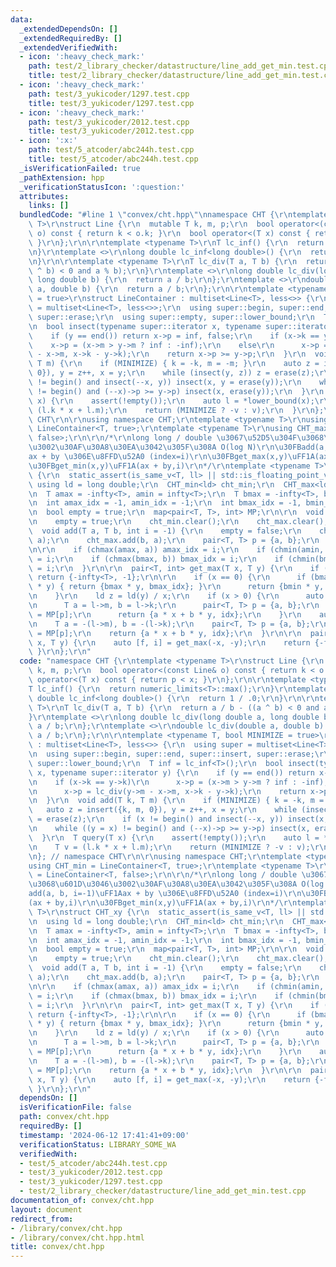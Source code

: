 ```yaml
---
data:
  _extendedDependsOn: []
  _extendedRequiredBy: []
  _extendedVerifiedWith:
  - icon: ':heavy_check_mark:'
    path: test/2_library_checker/datastructure/line_add_get_min.test.cpp
    title: test/2_library_checker/datastructure/line_add_get_min.test.cpp
  - icon: ':heavy_check_mark:'
    path: test/3_yukicoder/1297.test.cpp
    title: test/3_yukicoder/1297.test.cpp
  - icon: ':heavy_check_mark:'
    path: test/3_yukicoder/2012.test.cpp
    title: test/3_yukicoder/2012.test.cpp
  - icon: ':x:'
    path: test/5_atcoder/abc244h.test.cpp
    title: test/5_atcoder/abc244h.test.cpp
  _isVerificationFailed: true
  _pathExtension: hpp
  _verificationStatusIcon: ':question:'
  attributes:
    links: []
  bundledCode: "#line 1 \"convex/cht.hpp\"\nnamespace CHT {\r\ntemplate <typename\
    \ T>\r\nstruct Line {\r\n  mutable T k, m, p;\r\n  bool operator<(const Line&\
    \ o) const { return k < o.k; }\r\n  bool operator<(T x) const { return p < x;\
    \ }\r\n};\r\n\r\ntemplate <typename T>\r\nT lc_inf() {\r\n  return numeric_limits<T>::max();\r\
    \n}\r\ntemplate <>\r\nlong double lc_inf<long double>() {\r\n  return 1 / .0;\r\
    \n}\r\n\r\ntemplate <typename T>\r\nT lc_div(T a, T b) {\r\n  return a / b - ((a\
    \ ^ b) < 0 and a % b);\r\n}\r\ntemplate <>\r\nlong double lc_div(long double a,\
    \ long double b) {\r\n  return a / b;\r\n};\r\ntemplate <>\r\ndouble lc_div(double\
    \ a, double b) {\r\n  return a / b;\r\n};\r\n\r\ntemplate <typename T, bool MINIMIZE\
    \ = true>\r\nstruct LineContainer : multiset<Line<T>, less<>> {\r\n  using super\
    \ = multiset<Line<T>, less<>>;\r\n  using super::begin, super::end, super::insert,\
    \ super::erase;\r\n  using super::empty, super::lower_bound;\r\n  T inf = lc_inf<T>();\r\
    \n  bool insect(typename super::iterator x, typename super::iterator y) {\r\n\
    \    if (y == end()) return x->p = inf, false;\r\n    if (x->k == y->k)\r\n  \
    \    x->p = (x->m > y->m ? inf : -inf);\r\n    else\r\n      x->p = lc_div(y->m\
    \ - x->m, x->k - y->k);\r\n    return x->p >= y->p;\r\n  }\r\n  void add(T k,\
    \ T m) {\r\n    if (MINIMIZE) { k = -k, m = -m; }\r\n    auto z = insert({k, m,\
    \ 0}), y = z++, x = y;\r\n    while (insect(y, z)) z = erase(z);\r\n    if (x\
    \ != begin() and insect(--x, y)) insect(x, y = erase(y));\r\n    while ((y = x)\
    \ != begin() and (--x)->p >= y->p) insect(x, erase(y));\r\n  }\r\n  T query(T\
    \ x) {\r\n    assert(!empty());\r\n    auto l = *lower_bound(x);\r\n    T v =\
    \ (l.k * x + l.m);\r\n    return (MINIMIZE ? -v : v);\r\n  }\r\n};\r\n}; // namespace\
    \ CHT\r\n\r\nusing namespace CHT;\r\ntemplate <typename T>\r\nusing CHT_min =\
    \ LineContainer<T, true>;\r\ntemplate <typename T>\r\nusing CHT_max = LineContainer<T,\
    \ false>;\r\n\r\n/*\r\nlong long / double \u3067\u52D5\u304F\u3068\u601D\u3046\
    \u3002\u30AF\u30A8\u30EA\u3042\u305F\u308A O(log N)\r\n\u30FBadd(a, b, i=-1)\uFF1A\
    ax + by \u306E\u8FFD\u52A0 (index=i)\r\n\u30FBget_max(x,y)\uFF1A(ax + by,i)\r\n\
    \u30FBget_min(x,y)\uFF1A(ax + by,i)\r\n*/\r\ntemplate <typename T>\r\nstruct CHT_xy\
    \ {\r\n  static_assert(is_same_v<T, ll> || std::is_floating_point_v<T>);\r\n \
    \ using ld = long double;\r\n  CHT_min<ld> cht_min;\r\n  CHT_max<ld> cht_max;\r\
    \n  T amax = -infty<T>, amin = infty<T>;\r\n  T bmax = -infty<T>, bmin = infty<T>;\r\
    \n  int amax_idx = -1, amin_idx = -1;\r\n  int bmax_idx = -1, bmin_idx = -1;\r\
    \n  bool empty = true;\r\n  map<pair<T, T>, int> MP;\r\n\r\n  void clear() {\r\
    \n    empty = true;\r\n    cht_min.clear();\r\n    cht_max.clear();\r\n  }\r\n\
    \  void add(T a, T b, int i = -1) {\r\n    empty = false;\r\n    cht_min.add(b,\
    \ a);\r\n    cht_max.add(b, a);\r\n    pair<T, T> p = {a, b};\r\n    MP[p] = i;\r\
    \n\r\n    if (chmax(amax, a)) amax_idx = i;\r\n    if (chmin(amin, a)) amin_idx\
    \ = i;\r\n    if (chmax(bmax, b)) bmax_idx = i;\r\n    if (chmin(bmin, b)) bmin_idx\
    \ = i;\r\n  }\r\n\r\n  pair<T, int> get_max(T x, T y) {\r\n    if (cht_min.empty())\
    \ return {-infty<T>, -1};\r\n\r\n    if (x == 0) {\r\n      if (bmax * y > bmin\
    \ * y) { return {bmax * y, bmax_idx}; }\r\n      return {bmin * y, bmin_idx};\r\
    \n    }\r\n    ld z = ld(y) / x;\r\n    if (x > 0) {\r\n      auto l = cht_max.lower_bound(z);\r\
    \n      T a = l->m, b = l->k;\r\n      pair<T, T> p = {a, b};\r\n      int idx\
    \ = MP[p];\r\n      return {a * x + b * y, idx};\r\n    }\r\n    auto l = cht_min.lower_bound(z);\r\
    \n    T a = -(l->m), b = -(l->k);\r\n    pair<T, T> p = {a, b};\r\n    int idx\
    \ = MP[p];\r\n    return {a * x + b * y, idx};\r\n  }\r\n\r\n  pair<T, int> get_min(T\
    \ x, T y) {\r\n    auto [f, i] = get_max(-x, -y);\r\n    return {-f, i};\r\n \
    \ }\r\n};\r\n"
  code: "namespace CHT {\r\ntemplate <typename T>\r\nstruct Line {\r\n  mutable T\
    \ k, m, p;\r\n  bool operator<(const Line& o) const { return k < o.k; }\r\n  bool\
    \ operator<(T x) const { return p < x; }\r\n};\r\n\r\ntemplate <typename T>\r\n\
    T lc_inf() {\r\n  return numeric_limits<T>::max();\r\n}\r\ntemplate <>\r\nlong\
    \ double lc_inf<long double>() {\r\n  return 1 / .0;\r\n}\r\n\r\ntemplate <typename\
    \ T>\r\nT lc_div(T a, T b) {\r\n  return a / b - ((a ^ b) < 0 and a % b);\r\n\
    }\r\ntemplate <>\r\nlong double lc_div(long double a, long double b) {\r\n  return\
    \ a / b;\r\n};\r\ntemplate <>\r\ndouble lc_div(double a, double b) {\r\n  return\
    \ a / b;\r\n};\r\n\r\ntemplate <typename T, bool MINIMIZE = true>\r\nstruct LineContainer\
    \ : multiset<Line<T>, less<>> {\r\n  using super = multiset<Line<T>, less<>>;\r\
    \n  using super::begin, super::end, super::insert, super::erase;\r\n  using super::empty,\
    \ super::lower_bound;\r\n  T inf = lc_inf<T>();\r\n  bool insect(typename super::iterator\
    \ x, typename super::iterator y) {\r\n    if (y == end()) return x->p = inf, false;\r\
    \n    if (x->k == y->k)\r\n      x->p = (x->m > y->m ? inf : -inf);\r\n    else\r\
    \n      x->p = lc_div(y->m - x->m, x->k - y->k);\r\n    return x->p >= y->p;\r\
    \n  }\r\n  void add(T k, T m) {\r\n    if (MINIMIZE) { k = -k, m = -m; }\r\n \
    \   auto z = insert({k, m, 0}), y = z++, x = y;\r\n    while (insect(y, z)) z\
    \ = erase(z);\r\n    if (x != begin() and insect(--x, y)) insect(x, y = erase(y));\r\
    \n    while ((y = x) != begin() and (--x)->p >= y->p) insect(x, erase(y));\r\n\
    \  }\r\n  T query(T x) {\r\n    assert(!empty());\r\n    auto l = *lower_bound(x);\r\
    \n    T v = (l.k * x + l.m);\r\n    return (MINIMIZE ? -v : v);\r\n  }\r\n};\r\
    \n}; // namespace CHT\r\n\r\nusing namespace CHT;\r\ntemplate <typename T>\r\n\
    using CHT_min = LineContainer<T, true>;\r\ntemplate <typename T>\r\nusing CHT_max\
    \ = LineContainer<T, false>;\r\n\r\n/*\r\nlong long / double \u3067\u52D5\u304F\
    \u3068\u601D\u3046\u3002\u30AF\u30A8\u30EA\u3042\u305F\u308A O(log N)\r\n\u30FB\
    add(a, b, i=-1)\uFF1Aax + by \u306E\u8FFD\u52A0 (index=i)\r\n\u30FBget_max(x,y)\uFF1A\
    (ax + by,i)\r\n\u30FBget_min(x,y)\uFF1A(ax + by,i)\r\n*/\r\ntemplate <typename\
    \ T>\r\nstruct CHT_xy {\r\n  static_assert(is_same_v<T, ll> || std::is_floating_point_v<T>);\r\
    \n  using ld = long double;\r\n  CHT_min<ld> cht_min;\r\n  CHT_max<ld> cht_max;\r\
    \n  T amax = -infty<T>, amin = infty<T>;\r\n  T bmax = -infty<T>, bmin = infty<T>;\r\
    \n  int amax_idx = -1, amin_idx = -1;\r\n  int bmax_idx = -1, bmin_idx = -1;\r\
    \n  bool empty = true;\r\n  map<pair<T, T>, int> MP;\r\n\r\n  void clear() {\r\
    \n    empty = true;\r\n    cht_min.clear();\r\n    cht_max.clear();\r\n  }\r\n\
    \  void add(T a, T b, int i = -1) {\r\n    empty = false;\r\n    cht_min.add(b,\
    \ a);\r\n    cht_max.add(b, a);\r\n    pair<T, T> p = {a, b};\r\n    MP[p] = i;\r\
    \n\r\n    if (chmax(amax, a)) amax_idx = i;\r\n    if (chmin(amin, a)) amin_idx\
    \ = i;\r\n    if (chmax(bmax, b)) bmax_idx = i;\r\n    if (chmin(bmin, b)) bmin_idx\
    \ = i;\r\n  }\r\n\r\n  pair<T, int> get_max(T x, T y) {\r\n    if (cht_min.empty())\
    \ return {-infty<T>, -1};\r\n\r\n    if (x == 0) {\r\n      if (bmax * y > bmin\
    \ * y) { return {bmax * y, bmax_idx}; }\r\n      return {bmin * y, bmin_idx};\r\
    \n    }\r\n    ld z = ld(y) / x;\r\n    if (x > 0) {\r\n      auto l = cht_max.lower_bound(z);\r\
    \n      T a = l->m, b = l->k;\r\n      pair<T, T> p = {a, b};\r\n      int idx\
    \ = MP[p];\r\n      return {a * x + b * y, idx};\r\n    }\r\n    auto l = cht_min.lower_bound(z);\r\
    \n    T a = -(l->m), b = -(l->k);\r\n    pair<T, T> p = {a, b};\r\n    int idx\
    \ = MP[p];\r\n    return {a * x + b * y, idx};\r\n  }\r\n\r\n  pair<T, int> get_min(T\
    \ x, T y) {\r\n    auto [f, i] = get_max(-x, -y);\r\n    return {-f, i};\r\n \
    \ }\r\n};\r\n"
  dependsOn: []
  isVerificationFile: false
  path: convex/cht.hpp
  requiredBy: []
  timestamp: '2024-06-12 17:41:41+09:00'
  verificationStatus: LIBRARY_SOME_WA
  verifiedWith:
  - test/5_atcoder/abc244h.test.cpp
  - test/3_yukicoder/2012.test.cpp
  - test/3_yukicoder/1297.test.cpp
  - test/2_library_checker/datastructure/line_add_get_min.test.cpp
documentation_of: convex/cht.hpp
layout: document
redirect_from:
- /library/convex/cht.hpp
- /library/convex/cht.hpp.html
title: convex/cht.hpp
---
```

